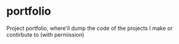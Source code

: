 # portfolio
Project portfolio, where'll dump the code of the projects I make or contirbute to (with permission)
